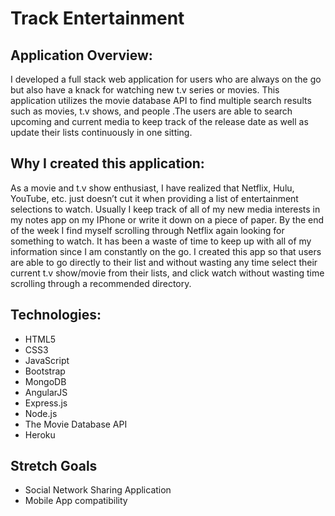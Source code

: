# Track Entertainment

Application Overview:
-----------------------
I developed a full stack web application for users who are always on the go but also have a knack for watching new t.v series or movies. This application utilizes the movie database API to find multiple search results such as movies, t.v shows, and people .The users are able to search upcoming and current media to keep track of the release date as well as update their lists continuously in one sitting.

Why I created this application:
-------------------------
As a movie and t.v show enthusiast, I have realized that Netflix, Hulu, YouTube, etc. just doesn’t cut it when providing a list of entertainment selections to watch. Usually I keep track of all of my new media interests in my notes app on my IPhone or write it down on a piece of paper. By the end of the week I find myself scrolling through Netflix again looking for something to watch. It has been a waste of time to keep up with all of my information since I am constantly on the go. I created this app so that users are able to go directly to their list and without wasting any time select their current t.v show/movie from their lists, and click watch without wasting time scrolling through a recommended directory.

Technologies:
------------------
- HTML5
- CSS3
- JavaScript
- Bootstrap
- MongoDB
- AngularJS
- Express.js
- Node.js
- The Movie Database API
- Heroku

Stretch Goals
---------------
- Social Network Sharing Application
- Mobile App compatibility
